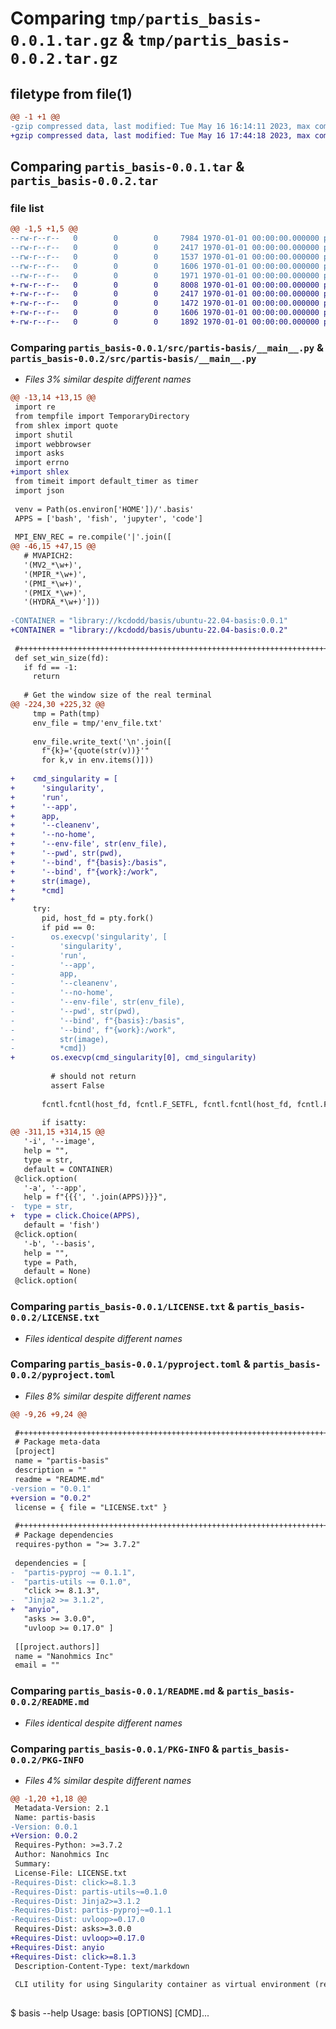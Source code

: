 # Comparing `tmp/partis_basis-0.0.1.tar.gz` & `tmp/partis_basis-0.0.2.tar.gz`

## filetype from file(1)

```diff
@@ -1 +1 @@
-gzip compressed data, last modified: Tue May 16 16:14:11 2023, max compression
+gzip compressed data, last modified: Tue May 16 17:44:18 2023, max compression
```

## Comparing `partis_basis-0.0.1.tar` & `partis_basis-0.0.2.tar`

### file list

```diff
@@ -1,5 +1,5 @@
--rw-r--r--   0        0        0     7984 1970-01-01 00:00:00.000000 partis_basis-0.0.1/src/partis-basis/__main__.py
--rw-r--r--   0        0        0     2417 1970-01-01 00:00:00.000000 partis_basis-0.0.1/LICENSE.txt
--rw-r--r--   0        0        0     1537 1970-01-01 00:00:00.000000 partis_basis-0.0.1/pyproject.toml
--rw-r--r--   0        0        0     1606 1970-01-01 00:00:00.000000 partis_basis-0.0.1/README.md
--rw-r--r--   0        0        0     1971 1970-01-01 00:00:00.000000 partis_basis-0.0.1/PKG-INFO
+-rw-r--r--   0        0        0     8008 1970-01-01 00:00:00.000000 partis_basis-0.0.2/src/partis-basis/__main__.py
+-rw-r--r--   0        0        0     2417 1970-01-01 00:00:00.000000 partis_basis-0.0.2/LICENSE.txt
+-rw-r--r--   0        0        0     1472 1970-01-01 00:00:00.000000 partis_basis-0.0.2/pyproject.toml
+-rw-r--r--   0        0        0     1606 1970-01-01 00:00:00.000000 partis_basis-0.0.2/README.md
+-rw-r--r--   0        0        0     1892 1970-01-01 00:00:00.000000 partis_basis-0.0.2/PKG-INFO
```

### Comparing `partis_basis-0.0.1/src/partis-basis/__main__.py` & `partis_basis-0.0.2/src/partis-basis/__main__.py`

 * *Files 3% similar despite different names*

```diff
@@ -13,14 +13,15 @@
 import re
 from tempfile import TemporaryDirectory
 from shlex import quote
 import shutil
 import webbrowser
 import asks
 import errno
+import shlex
 from timeit import default_timer as timer
 import json
 
 venv = Path(os.environ['HOME'])/'.basis'
 APPS = ['bash', 'fish', 'jupyter', 'code']
 
 MPI_ENV_REC = re.compile('|'.join([
@@ -46,15 +47,15 @@
   # MVAPICH2:
   '(MV2_*\w+)',
   '(MPIR_*\w+)',
   '(PMI_*\w+)',
   '(PMIX_*\w+)',
   '(HYDRA_*\w+)']))
 
-CONTAINER = "library://kcdodd/basis/ubuntu-22.04-basis:0.0.1"
+CONTAINER = "library://kcdodd/basis/ubuntu-22.04-basis:0.0.2"
 
 #+++++++++++++++++++++++++++++++++++++++++++++++++++++++++++++++++++++++++++++++
 def set_win_size(fd):
   if fd == -1:
     return
 
   # Get the window size of the real terminal
@@ -224,30 +225,32 @@
     tmp = Path(tmp)
     env_file = tmp/'env_file.txt'
 
     env_file.write_text('\n'.join([
       f"{k}='{quote(str(v))}'"
       for k,v in env.items()]))
 
+    cmd_singularity = [
+      'singularity',
+      'run',
+      '--app',
+      app,
+      '--cleanenv',
+      '--no-home',
+      '--env-file', str(env_file),
+      '--pwd', str(pwd),
+      '--bind', f"{basis}:/basis",
+      '--bind', f"{work}:/work",
+      str(image),
+      *cmd]
+
     try:
       pid, host_fd = pty.fork()
       if pid == 0:
-        os.execvp('singularity', [
-          'singularity',
-          'run',
-          '--app',
-          app,
-          '--cleanenv',
-          '--no-home',
-          '--env-file', str(env_file),
-          '--pwd', str(pwd),
-          '--bind', f"{basis}:/basis",
-          '--bind', f"{work}:/work",
-          str(image),
-          *cmd])
+        os.execvp(cmd_singularity[0], cmd_singularity)
 
         # should not return
         assert False
 
       fcntl.fcntl(host_fd, fcntl.F_SETFL, fcntl.fcntl(host_fd, fcntl.F_GETFL)|os.O_NONBLOCK)
 
       if isatty:
@@ -311,15 +314,15 @@
   '-i', '--image',
   help = "",
   type = str,
   default = CONTAINER)
 @click.option(
   '-a', '--app',
   help = f"{{{', '.join(APPS)}}}",
-  type = str,
+  type = click.Choice(APPS),
   default = 'fish')
 @click.option(
   '-b', '--basis',
   help = "",
   type = Path,
   default = None)
 @click.option(
```

### Comparing `partis_basis-0.0.1/LICENSE.txt` & `partis_basis-0.0.2/LICENSE.txt`

 * *Files identical despite different names*

### Comparing `partis_basis-0.0.1/pyproject.toml` & `partis_basis-0.0.2/pyproject.toml`

 * *Files 8% similar despite different names*

```diff
@@ -9,26 +9,24 @@
 
 #+++++++++++++++++++++++++++++++++++++++++++++++++++++++++++++++++++++++++++++++
 # Package meta-data
 [project]
 name = "partis-basis"
 description = ""
 readme = "README.md"
-version = "0.0.1"
+version = "0.0.2"
 license = { file = "LICENSE.txt" }
 
 #+++++++++++++++++++++++++++++++++++++++++++++++++++++++++++++++++++++++++++++++
 # Package dependencies
 requires-python = ">= 3.7.2"
 
 dependencies = [
-  "partis-pyproj ~= 0.1.1",
-  "partis-utils ~= 0.1.0",
   "click >= 8.1.3",
-  "Jinja2 >= 3.1.2",
+  "anyio",
   "asks >= 3.0.0",
   "uvloop >= 0.17.0" ]
 
 [[project.authors]]
 name = "Nanohmics Inc"
 email = ""
```

### Comparing `partis_basis-0.0.1/README.md` & `partis_basis-0.0.2/README.md`

 * *Files identical despite different names*

### Comparing `partis_basis-0.0.1/PKG-INFO` & `partis_basis-0.0.2/PKG-INFO`

 * *Files 4% similar despite different names*

```diff
@@ -1,20 +1,18 @@
 Metadata-Version: 2.1
 Name: partis-basis
-Version: 0.0.1
+Version: 0.0.2
 Requires-Python: >=3.7.2
 Author: Nanohmics Inc
 Summary: 
 License-File: LICENSE.txt
-Requires-Dist: click>=8.1.3
-Requires-Dist: partis-utils~=0.1.0
-Requires-Dist: Jinja2>=3.1.2
-Requires-Dist: partis-pyproj~=0.1.1
-Requires-Dist: uvloop>=0.17.0
 Requires-Dist: asks>=3.0.0
+Requires-Dist: uvloop>=0.17.0
+Requires-Dist: anyio
+Requires-Dist: click>=8.1.3
 Description-Content-Type: text/markdown
 
 CLI utility for using Singularity container as virtual environment (requires singularity to already be installed).
 
 ```
 $ basis --help
 Usage: basis [OPTIONS] [CMD]...
```

